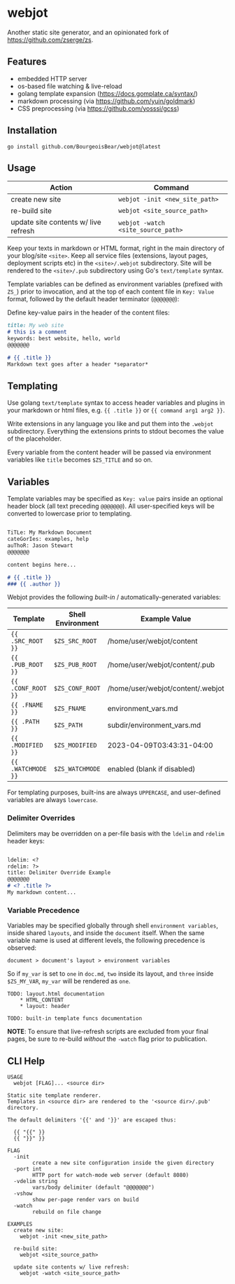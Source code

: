 # webjot

Another static site generator, and an opinionated fork of https://github.com/zserge/zs.

## Features

* embedded HTTP server
* os-based file watching & live-reload
* golang template expansion (https://docs.gomplate.ca/syntax/)
* markdown processing (via https://github.com/yuin/goldmark)
* CSS preprocessing (via https://github.com/yosssi/gcss)

## Installation

```
go install github.com/BourgeoisBear/webjot@latest
```

## Usage

| Action                               | Command                            |
| ------                               | -------                            |
| create new site                      | `webjot -init <new_site_path>`     |
| re-build site                        | `webjot <site_source_path>`        |
| update site contents w/ live refresh | `webjot -watch <site_source_path>` |

Keep your texts in markdown or HTML format, right in the main directory of your
blog/site `<site>`.  Keep all service files (extensions, layout pages, deployment
scripts etc) in the `<site>/.webjot` subdirectory.  Site will be rendered to the
`<site>/.pub` subdirectory using Go's `text/template` syntax.

Template variables can be defined as environment variables (prefixed with
`ZS_`) prior to invocation, and at the top of each content file in `Key: Value`
format, followed by the default header terminator (`@@@@@@@`):

Define key-value pairs in the header of the content files:

```md
title: My web site
# this is a comment
keywords: best website, hello, world
@@@@@@@

# {{ .title }}
Markdown text goes after a header *separator*
```


## Templating

Use golang `text/template` syntax to access header variables and plugins in
your markdown or html files, e.g. `{{ .title }}` or `{{ command arg1 arg2 }}`.

Write extensions in any language you like and put them into the `.webjot`
subdirectory.  Everything the extensions prints to stdout becomes the value of
the placeholder.

Every variable from the content header will be passed via environment variables
like `title` becomes `$ZS_TITLE` and so on.


## Variables

Template variables may be specified as `Key: value` pairs inside an optional
header block (all text preceding `@@@@@@@`).  All user-specified keys will be
converted to lowercase prior to templating.

```md

TiTLe: My Markdown Document
cateGorIes: examples, help
auThoR: Jason Stewart
@@@@@@@

content begins here...

# {{ .title }}
### {{ .author }}

```

Webjot provides the following *built-in* / automatically-generated variables:

| Template               | Shell Environment         | Example Value                     |
| ---------------------- | ------------------------- | -------------                     |
| `{{ .SRC_ROOT }}`      | `$ZS_SRC_ROOT`            | /home/user/webjot/content         |
| `{{ .PUB_ROOT }}`      | `$ZS_PUB_ROOT`            | /home/user/webjot/content/.pub    |
| `{{ .CONF_ROOT }}`     | `$ZS_CONF_ROOT`           | /home/user/webjot/content/.webjot |
| `{{ .FNAME }}`         | `$ZS_FNAME`               | environment\_vars.md              |
| `{{ .PATH }}`          | `$ZS_PATH`                | subdir/environment\_vars.md       |
| `{{ .MODIFIED }}`      | `$ZS_MODIFIED`            | 2023-04-09T03:43:31-04:00         |
| `{{ .WATCHMODE }}`     | `$ZS_WATCHMODE`           | enabled (blank if disabled)       |

For templating purposes, built-ins are always `UPPERCASE`, and user-defined
variables are always `lowercase`.


### Delimiter Overrides

Delimiters may be overridden on a per-file basis with the `ldelim` and `rdelim` header keys:

```md

ldelim: <?
rdelim: ?>
title: Delimiter Override Example
@@@@@@@
# <? .title ?>
My markdown content...

```


### Variable Precedence

Variables may be specified globally through shell `environment variables`,
inside shared `layouts`, and inside the `document` itself.  When the same
variable name is used at different levels, the following precedence is
observed:

```
document > document's layout > environment variables
```

So if `my_var` is set to `one` in `doc.md`, `two` inside its layout, and
`three` inside `$ZS_MY_VAR`, `my_var` will be rendered as `one`.


```
TODO: layout.html documentation
	* HTML_CONTENT
	* layout: header

TODO: built-in template funcs documentation
```

**NOTE**: To ensure that live-refresh scripts are excluded from your final
pages, be sure to re-build *without* the `-watch` flag prior to publication.


## CLI Help

```
USAGE
  webjot [FLAG]... <source dir>

Static site template renderer.
Templates in <source dir> are rendered to the '<source dir>/.pub' directory.

The default delimiters '{{' and '}}' are escaped thus:

  {{ "{{" }}
  {{ "}}" }}

FLAG
  -init
        create a new site configuration inside the given directory
  -port int
        HTTP port for watch-mode web server (default 8080)
  -vdelim string
        vars/body delimiter (default "@@@@@@@")
  -vshow
        show per-page render vars on build
  -watch
        rebuild on file change

EXAMPLES
  create new site:
    webjot -init <new_site_path>

  re-build site:
    webjot <site_source_path>

  update site contents w/ live refresh:
    webjot -watch <site_source_path>
```

